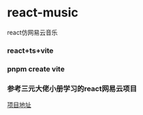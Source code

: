# react-music
react仿网易云音乐

### react+ts+vite

### pnpm create  vite
### 参考三元大佬小册学习的react网易云项目
[项目地址](https://github.com/sanyuan0704/react-cloud-music)
